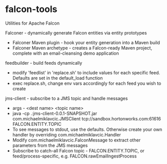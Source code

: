 falcon-tools
============
Utilities for Apache Falcon

Falconer - dynamically generate Falcon entities via entity prototypes

- Falconer Maven plugin - hook your entity generation into a Maven build
- Falconer Maven archetype - creates a Falcon-ready Maven project, complete with an email-cleansing demo application

feedbuilder - build feeds dynamically

 - modify 'feedlist' in 'replace.sh' to include values for each specific feed. Defaults are set in the default_load function
 - exec replace.sh, change env vars accordingly for each feed you wish to create

jms-client - subscribe to a JMS topic and handle messages

  - args - \<dest name> \<topic name>
  - java -cp .:jms-client-0.0.1-SNAPSHOT.jar com.michaelmiklavcic.JMSClient tcp://sandbox.hortonworks.com:61616 FALCON.ENTITY.TOPIC
  - To see messages to stdout, use the defaults. Otherwise create your own handler by overriding com.michaelmiklavcic.Handler
  - Modify com.michaelmiklavcic.FalconMessage to extract other parameters from the JMS messages
  - Subscribe to catch-all Falcon topic - FALCON.ENTITY.TOPIC, or feed/process-specific, e.g. FALCON.rawEmailIngestProcess
